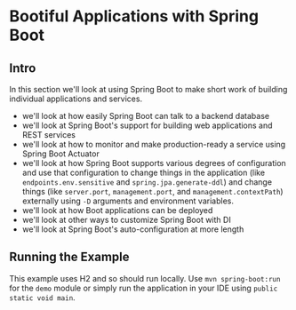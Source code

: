# Bootiful Applications with Spring Boot



## Intro
In this section we'll look at using Spring Boot to make short work of building individual applications and services.

- we'll look at how easily Spring Boot can talk to a backend database
- we'll look at Spring Boot's support for building web applications and REST services
- we'll look at how to monitor and make production-ready a service using Spring Boot Actuator
- we'll look at how Spring Boot supports various degrees of configuration and use that configuration to change things in the application (like `endpoints.env.sensitive` and `spring.jpa.generate-ddl`) and change things  (like `server.port`, `management.port`, and `management.contextPath`) externally using `-D` arguments and environment variables.
- we'll look at how Boot applications can be deployed
- we'll look at other ways to customize Spring Boot with DI  
- we'll look at Spring Boot's auto-configuration at more length 

## Running the Example
This example uses H2 and so should run locally. Use `mvn spring-boot:run` for the `demo` module or simply run the application in your IDE using `public static void main`.
